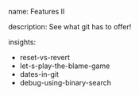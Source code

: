 name: Features II

description: See what git has to offer!

insights:
  - reset-vs-revert
  - let-s-play-the-blame-game
  - dates-in-git
  - debug-using-binary-search
 
